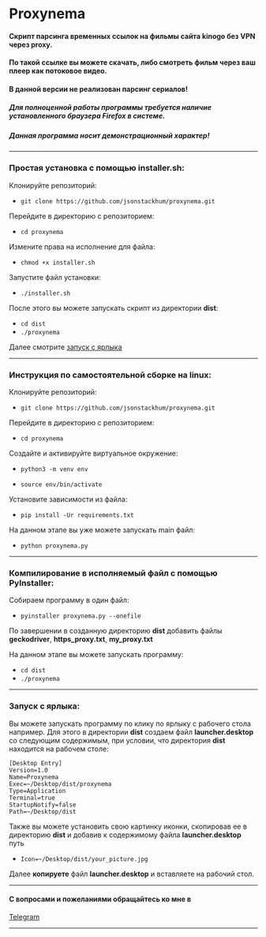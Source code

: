 # Proxynema
#### Скрипт парсинга временных ссылок на фильмы сайта kinogo без VPN через proxy.
#### По такой ссылке вы можете скачать, либо смотреть фильм через ваш плеер как потоковое видео.
#### В данной версии не реализован парсинг сериалов!
##### ___Для полноценной работы программы требуется наличие установленного браузера __Firefox__ в системе.___
##### __Данная программа носит демонстрационный характер!__
___
### Простая установка с помощью installer.sh:
Клонируйте репозиторий: 
* ```git clone https://github.com/jsonstackhum/proxynema.git```

Перейдите в директорию с репозиторием: 
* ```cd proxynema```

Измените права на исполнение для файла:
* ```chmod +x installer.sh```

Запустите файл установки:
* ```./installer.sh```

После этого вы можете запускать скрипт из директории __dist__:
* ```cd dist```
* ```./proxynema```

Далее смотрите [запуск с ярлыка](#запуск-с-ярлыка)
___
### __Инструкция__ по самостоятельной сборке на linux:
Клонируйте репозиторий: 
* ```git clone https://github.com/jsonstackhum/proxynema.git```

Перейдите в директорию с репозиторием: 
* ```cd proxynema```

Создайте и активируйте виртуальное окружение:
* ```python3 -m venv env```

* ```source env/bin/activate```

Установите зависимости из файла:
* ```pip install -Ur requirements.txt```

На данном этапе вы уже можете запускать main файл:
* ```python proxynema.py```
___
### Компилирование в исполняемый файл с помощью __PyInstaller__:
Собираем программу в один файл:
* ```pyinstaller proxynema.py --onefile```

По завершении в созданную директорию __dist__ добавить файлы __geckodriver__, __https_proxy.txt__, __my_proxy.txt__

На данном этапе вы можете запускать программу:
* ```cd dist```
* ```./proxynema```


___
### Запуск с ярлыка:

Вы можете запускать программу по клику по ярлыку с рабочего стола например. Для этого в директории __dist__ создаем файл __launcher.desktop__ со следующим содержимым, при условии, что директория __dist__ находится на рабочем столе: 
```
[Desktop Entry]
Version=1.0
Name=Proxynema
Exec=~/Desktop/dist/proxynema
Type=Application
Terminal=true
StartupNotify=false
Path=~/Desktop/dist
```

Также вы можете установить свою картинку иконки, скопировав ее в директорию __dist__ и добавив к содержимому файла __launcher.desktop__ путь 
* ```Icon=~/Desktop/dist/your_picture.jpg```

Далее __копируете__ файл __launcher.desktop__ и вставляете на рабочий стол.
___

#### С вопросами и пожеланиями обращайтесь ко мне в 
[Telegram](https://t.me/jsonstackhum)
___

